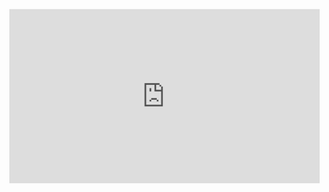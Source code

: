 <iframe width="560" height="315" src="https://www.youtube.com/embed/rjaqwuboo1o" frameborder="0" allow="autoplay; encrypted-media" allowfullscreen></iframe>

